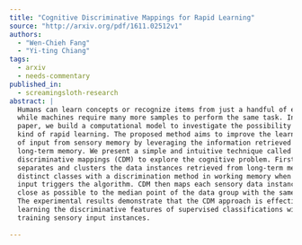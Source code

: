 ```yaml
---
title: "Cognitive Discriminative Mappings for Rapid Learning"
source: "http://arxiv.org/pdf/1611.02512v1"
authors:
  - "Wen-Chieh Fang"
  - "Yi-ting Chiang"
tags:
  - arxiv
  - needs-commentary
published_in:
  - screamingsloth-research
abstract: |
  Humans can learn concepts or recognize items from just a handful of examples,
  while machines require many more samples to perform the same task. In this
  paper, we build a computational model to investigate the possibility of this
  kind of rapid learning. The proposed method aims to improve the learning task
  of input from sensory memory by leveraging the information retrieved from
  long-term memory. We present a simple and intuitive technique called cognitive
  discriminative mappings (CDM) to explore the cognitive problem. First, CDM
  separates and clusters the data instances retrieved from long-term memory into
  distinct classes with a discrimination method in working memory when a sensory
  input triggers the algorithm. CDM then maps each sensory data instance to be as
  close as possible to the median point of the data group with the same class.
  The experimental results demonstrate that the CDM approach is effective for
  learning the discriminative features of supervised classifications with few
  training sensory input instances.
  
---
```

